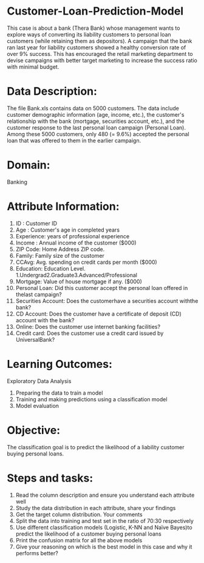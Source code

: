 # Customer-Loan-Prediction-Model
This case is about a bank (Thera Bank) whose management wants to explore ways of converting its liability customers to personal loan customers (while retaining them as depositors). A campaign that the bank ran last year for liability customers showed a healthy conversion rate of over 9% success. This has encouraged the retail marketing department to devise campaigns with better target marketing to increase the success ratio with minimal budget.

# Data Description: 
The file Bank.xls contains data on 5000 customers. The data include customer demographic information (age, income, etc.), the customer's relationship with the bank (mortgage, securities account, etc.), and the customer response to the last personal loan campaign (Personal Loan). Among these 5000 customers, only 480 (= 9.6%) accepted the personal loan that was offered to them in the earlier campaign.

# Domain: 
Banking

# Attribute Information:
1. ID         : Customer ID
2. Age       : Customer's age in completed years
3. Experience: years of professional experience
4. Income : Annual income of the customer ($000)
5. ZIP Code: Home Address ZIP code.
6. Family: Family size of the customer
7. CCAvg: Avg. spending on credit cards per month ($000)
8. Education: Education Level. 1.Undergrad2.Graduate3.Advanced/Professional
9. Mortgage: Value of house mortgage if any. ($000)
10. Personal Loan: Did this customer accept the personal loan offered in thelast campaign?
11. Securities Account: Does the customerhave a securities account withthe bank?
12. CD Account: Does the customer have a certificate of deposit (CD) account with the bank?
13. Online: Does the customer use internet banking facilities?
14. Credit card: Does the customer use a credit card issued by UniversalBank?

# Learning Outcomes: 
Exploratory Data Analysis
1. Preparing the data to train a model
2. Training and making predictions using a classification model
3. Model evaluation

# Objective:
The classification goal is to predict the likelihood of a liability customer buying personal loans.

# Steps and tasks:
1. Read the column description and ensure you understand each attribute well 
2. Study the data distribution in each attribute, share your findings
3. Get the target column distribution. Your comments 
4. Split the data into training and test set in the ratio of 70:30 respectively 
5. Use different classification models (Logistic, K-NN and Naïve Bayes)to predict the likelihood of a customer buying personal loans 
6. Print the confusion matrix for all the above models 
7. Give your reasoning on which is the best model in this case and why it performs better?
